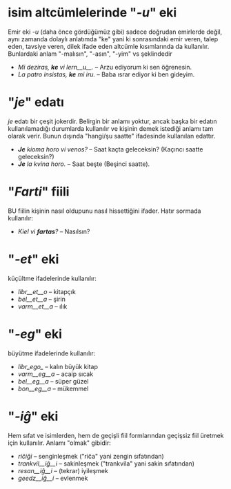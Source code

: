 # isim altcümlelerinde "*-u*" eki

Emir eki *-u* (daha önce gördüğümüz gibi) sadece doğrudan emirlerde değil, aynı zamanda dolaylı anlatımda "ke" yani ki sonrasındaki emir veren, talep eden, tavsiye veren, dilek ifade eden altcümle kısımlarında da kullanılır. Bunlardaki anlam "-malısın", "-asın", "-yim" vs şeklindedir

- *Mi deziras, __ke__ vi lern__u__.* – Arzu ediyorum ki sen öğrenesin.
- *La patro insistas, __ke__ mi iru.* – Baba ısrar ediyor ki ben gideyim. 
 
# "*je*" edatı

*je* edatı bir çeşit jokerdir. Belirgin bir anlamı yoktur, ancak başka bir edatın kullanılamadığı durumlarda kullanılır ve kişinin demek istediği anlamı tam olarak verir. Bunun dışında "hangi/şu saatte" ifadesinde kullanılan edattır.

- *__Je__ kioma horo vi venos?* – Saat kaçta geleceksin? (Kaçıncı saatte geleceksin?)
- *__Je__ la kvina horo.* – Saat beşte (Beşinci saatte).
 

# "*Farti*" fiili

BU fiilin kişinin nasıl oldupunu nasıl hissettiğini ifader. Hatır sormada kullanılır:

- *Kiel vi __fartas__?* – Nasılsın?


# "*-et*" eki

küçültme ifadelerinde kullanılır:

- *libr__et__o* – kitapçık
- *bel__et__a*  – şirin
- *varm__et__a* – ılık
 

# "*-eg*" eki

büyütme ifadelerinde kullanılır:

- *libr_ego_*    – kalın büyük kitap
- *varm__eg__a*  – acaip sıcak
- *bel__eg__a*   – süper güzel
- *bon__eg__a*   – mükemmel
 

# "*-iĝ*" eki

Hem sıfat ve isimlerden, hem de geçişli fiil formlarından geçişsiz fiil üretmek için kullanılır. Anlamı "olmak" gibidir:

- *riĉiĝi*          – senginleşmek ("riĉa" yani zengin sıfatından)
- *trankvil__iĝ__i* – sakinleşmek ("trankvila" yani sakin sıfatından)
- *resan__iĝ__i*    – (tekrar) iyileşmek
- *geedz__iĝ__i*    – evlenmek
 

